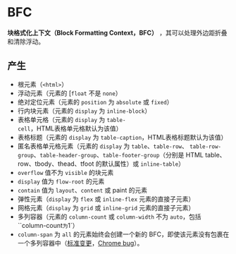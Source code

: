 # BFC

**块格式化上下文（Block Formatting Context，BFC）** ，其可以处理外边距折叠和清除浮动。

## 产生

+ 根元素（`<html>`）
+ 浮动元素（元素的 [`float` 不是 `none`）
+ 绝对定位元素（元素的 `position` 为 `absolute` 或 `fixed`）
+ 行内块元素（元素的 `display` 为 `inline-block`）
+ 表格单元格（元素的 `display` 为 `table-cell`，HTML表格单元格默认为该值）
+ 表格标题（元素的 `display` 为 `table-caption`，HTML表格标题默认为该值）
+ 匿名表格单元格元素（元素的 `display` 为 `table`、`table-row`、 `table-row-group`、`table-header-group`、`table-footer-group`（分别是 HTML table、row、tbody、thead、tfoot 的默认属性）或 `inline-table`）
+ `overflow` 值不为 `visible` 的块元素
+ `display` 值为 `flow-root` 的元素
+ `contain` 值为 `layout`、`content` 或 paint 的元素
+ 弹性元素（`display` 为 `flex` 或 `inline-flex` 元素的直接子元素）
+ 网格元素（`display` 为 `grid` 或 `inline-grid` 元素的直接子元素）
+ 多列容器（元素的 `column-count` 或 `column-width` 不为 `auto`，包括 ``column-count` 为 `1`）
+ `column-span` 为 `all` 的元素始终会创建一个新的 BFC，即使该元素没有包裹在一个多列容器中（[标准变更](https://github.com/w3c/csswg-drafts/commit/a8634b96900279916bd6c505fda88dda71d8ec51)，[Chrome bug](https://bugs.chromium.org/p/chromium/issues/detail?id=709362)）。
